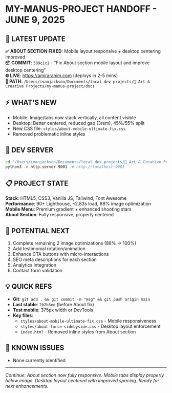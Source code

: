 # MY-MANUS-PROJECT HANDOFF - JUNE 9, 2025

## 🎯 LATEST UPDATE
**✅ ABOUT SECTION FIXED**: Mobile layout responsive + desktop centering improved  
**📦 COMMIT**: `389c1c1` - "Fix About section mobile layout and improve desktop centering"  
**🌐 LIVE**: https://amirarahim.com (deploys in 2-5 mins)  
**📁 PATH**: `/Users/ivanjackson/Documents/local dev projects/🎨 Art & Creative Projects/my-manus-project/docs`

## ⚡ WHAT'S NEW
* Mobile: Image/tabs now stack vertically, all content visible
* Desktop: Better centered, reduced gap (3rem), 45%/55% split
* New CSS file: `styles/about-mobile-ultimate-fix.css`
* Removed problematic inline styles

## 🔄 DEV SERVER
```bash
cd "/Users/ivanjackson/Documents/local dev projects/🎨 Art & Creative Projects/my-manus-project/docs"
python3 -m http.server 9001  # http://localhost:9001
```

## 📋 PROJECT STATE
**Stack**: HTML5, CSS3, Vanilla JS, Tailwind, Font Awesome  
**Performance**: 90+ Lighthouse, ~2.83s load, 88% image optimization  
**Mobile Menu**: Premium gradient + enhanced shooting stars  
**About Section**: Fully responsive, properly centered

## 🎯 POTENTIAL NEXT
1. Complete remaining 2 image optimizations (88% → 100%)
2. Add testimonial rotation/animation
3. Enhance CTA buttons with micro-interactions
4. SEO meta descriptions for each section
5. Analytics integration
6. Contact form validation

## 💡 QUICK REFS
* **Git**: `git add . && git commit -m "msg" && git push origin main`
* **Last stable**: `2b2b3ee` (before About fix)
* **Test mobile**: 375px width or DevTools
* **Key files**: 
  * `styles/about-mobile-ultimate-fix.css` - Mobile responsiveness
  * `styles/about-force-sidebyside.css` - Desktop layout enforcement
  * `index.html` - Removed inline styles from About section

## 🔧 KNOWN ISSUES
* None currently identified

---
*Continue: About section now fully responsive. Mobile tabs display properly below image. Desktop layout centered with improved spacing. Ready for next enhancements.*